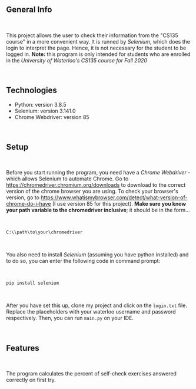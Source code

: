 ## General Info

<br>

This project allows the user to check their information from the "CS135 course" in a more convenient way. It is runned by *Selenium*, which does the login to interpret the page. Hence, it is not necessary for the student to be logged in. **Note:** this program is only intended for students who are enrolled in the *University of Waterloo's CS135 course for Fall 2020*

<br>

## Technologies

* Python: version 3.8.5
* Selenium: version 3.141.0
* Chrome Webdriver: version 85

<br>

## Setup

<br>

Before you start running the program, you need have a *Chrome Webdriver* - which allows Selenium to automate Chrome. Go to https://chromedriver.chromium.org/downloads to download to the correct version of the chrome browser you are using. To check your browser's version, go to https://www.whatismybrowser.com/detect/what-version-of-chrome-do-i-have (I use version 85 for this project). **Make sure you know your path variable to the chromedriver inclusive**; it should be in the form...

<br>

```
C:\\path\to\your\chromedriver
```

<br>

You also need to install *Selenium* (assuming you have python installed) and to do so, you can enter the following code in command prompt:

<br>

```
pip install selenium
```

<br>

After you have set this up, clone my project and click on the ```login.txt``` file. Replace the placeholders with your waterloo username and password respectively. Then, you can run ```main.py``` on your IDE.

<br>

## Features

<br>

The program calculates the percent of self-check exercises answered correctly on first try.